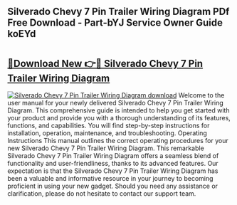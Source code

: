 ## Silverado Chevy 7 Pin Trailer Wiring Diagram PDf Free Download - Part-bYJ Service Owner Guide koEYd

# <h2><a href="http://dfjdps.blite.top/?on=Silverado+Chevy+7+Pin+Trailer+Wiring+Diagram">🔗Download New 👉🔴 Silverado Chevy 7 Pin Trailer Wiring Diagram</a></h2>

[![Silverado Chevy 7 Pin Trailer Wiring Diagram download](https://i.imgur.com/lujVjoI.png)](http://dfjdps.blite.top/?on=Silverado+Chevy+7+Pin+Trailer+Wiring+Diagram)
Welcome to the user manual for your newly delivered Silverado Chevy 7 Pin Trailer Wiring Diagram. This comprehensive guide is intended to help you get started with your product and provide you with a thorough understanding of its features, functions, and capabilities. You will find step-by-step instructions for installation, operation, maintenance, and troubleshooting. Operating Instructions This manual outlines the correct operating procedures for your new Silverado Chevy 7 Pin Trailer Wiring Diagram. This remarkable Silverado Chevy 7 Pin Trailer Wiring Diagram offers a seamless blend of functionality and user-friendliness, thanks to its advanced features. Our expectation is that the Silverado Chevy 7 Pin Trailer Wiring Diagram has been a valuable and informative resource in your journey to becoming proficient in using your new gadget. Should you need any assistance or clarification, please do not hesitate to contact our support team.
